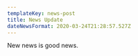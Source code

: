 ```yaml
---
templateKey: news-post
title: News Update
dateNewsFormat: 2020-03-24T21:28:57.527Z
---
```

New news is good news.